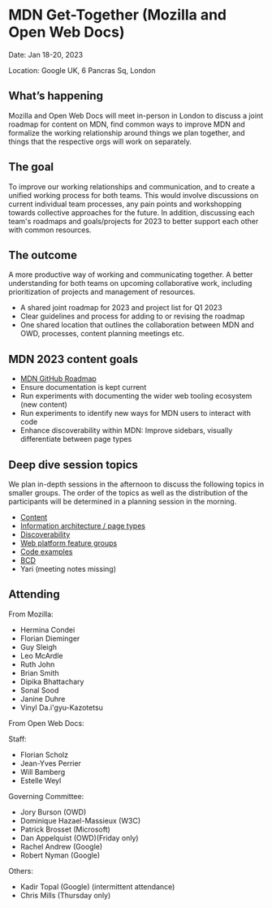 # MDN Get-Together (Mozilla and Open Web Docs)

Date: Jan 18-20, 2023

Location: Google UK, 6 Pancras Sq, London

## What’s happening

Mozilla and Open Web Docs will meet in-person in London to discuss a joint roadmap for content on MDN, find common ways to improve MDN and formalize the working relationship around things we plan together, and things that the respective orgs will work on separately.

## The goal

To improve our working relationships and communication, and to create a unified working process for both teams. This would involve discussions on current individual team processes, any pain points and workshopping towards collective approaches for the future. In addition, discussing each team's roadmaps and goals/projects for 2023 to better support each other with common resources.

## The outcome

A more productive way of working and communicating together. A better understanding for both teams on upcoming collaborative work, including prioritization of projects and management of resources.

* A shared joint roadmap for 2023 and project list for Q1 2023
* Clear guidelines and process for adding to or revising the roadmap
* One shared location that outlines the collaboration between MDN and OWD, processes, content planning meetings etc.

## MDN 2023 content goals

* [MDN GitHub Roadmap](https://github.com/orgs/mdn/projects/26/views/7)
* Ensure documentation is kept current
* Run experiments with documenting the wider web tooling ecosystem (new content)
* Run experiments to identify new ways for MDN users to interact with code
* Enhance discoverability within MDN: Improve sidebars, visually differentiate between page types

## Deep dive session topics

We plan in-depth sessions in the afternoon to discuss the following topics in smaller groups. The order of the topics as well as the distribution of the participants will be determined in a planning session in the morning.

* [Content](session-content.md)
* [Information architecture / page types](session-ia.md)
* [Discoverability](session-discover.md)
* [Web platform feature groups](session-webplatform.md)
* [Code examples](session-code-examples.md)
* [BCD](session-bcd.md)
* Yari (meeting notes missing)

## Attending

From Mozilla:

* Hermina Condei
* Florian Dieminger
* Guy Sleigh
* Leo McArdle
* Ruth John
* Brian Smith
* Dipika Bhattachary
* Sonal Sood
* Janine Duhre
* Vinyl Da.i'gyu-Kazotetsu

From Open Web Docs:

Staff:

* Florian Scholz
* Jean-Yves Perrier
* Will Bamberg
* Estelle Weyl

Governing Committee:

* Jory Burson (OWD)
* Dominique Hazael-Massieux (W3C)
* Patrick Brosset (Microsoft)
* Dan Appelquist (OWD)(Friday only)
* Rachel Andrew (Google)
* Robert Nyman (Google)

Others:

* Kadir Topal (Google) (intermittent attendance)
* Chris Mills (Thursday only)
